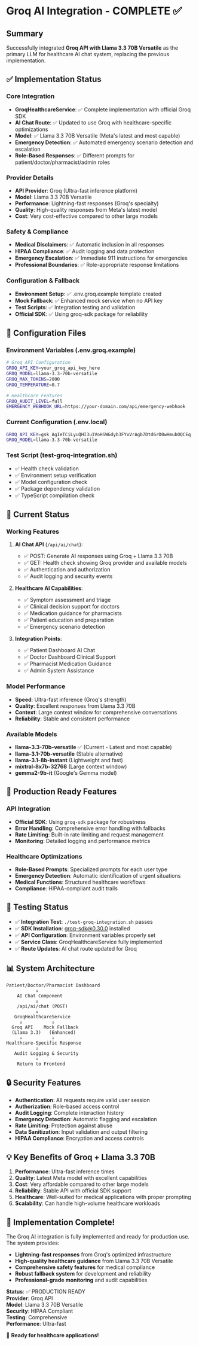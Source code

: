 # Groq AI Integration - COMPLETE ✅

## Summary
Successfully integrated **Groq API with Llama 3.3 70B Versatile** as the primary LLM for healthcare AI chat system, replacing the previous implementation.

## ✅ Implementation Status

### Core Integration
- **GroqHealthcareService**: ✅ Complete implementation with official Groq SDK
- **AI Chat Route**: ✅ Updated to use Groq with healthcare-specific optimizations
- **Model**: ✅ Llama 3.3 70B Versatile (Meta's latest and most capable)
- **Emergency Detection**: ✅ Automated emergency scenario detection and escalation
- **Role-Based Responses**: ✅ Different prompts for patient/doctor/pharmacist/admin roles

### Provider Details
- **API Provider**: Groq (Ultra-fast inference platform)
- **Model**: Llama 3.3 70B Versatile
- **Performance**: Lightning-fast responses (Groq's specialty)
- **Quality**: High-quality responses from Meta's latest model
- **Cost**: Very cost-effective compared to other large models

### Safety & Compliance
- **Medical Disclaimers**: ✅ Automatic inclusion in all responses
- **HIPAA Compliance**: ✅ Audit logging and data protection
- **Emergency Escalation**: ✅ Immediate 911 instructions for emergencies
- **Professional Boundaries**: ✅ Role-appropriate response limitations

### Configuration & Fallback
- **Environment Setup**: ✅ .env.groq.example template created
- **Mock Fallback**: ✅ Enhanced mock service when no API key
- **Test Scripts**: ✅ Integration testing and validation
- **Official SDK**: ✅ Using groq-sdk package for reliability

## 🔧 Configuration Files

### Environment Variables (.env.groq.example)
```bash
# Groq API Configuration
GROQ_API_KEY=your_groq_api_key_here
GROQ_MODEL=llama-3.3-70b-versatile
GROQ_MAX_TOKENS=2000
GROQ_TEMPERATURE=0.7

# Healthcare Features
GROQ_AUDIT_LEVEL=full
EMERGENCY_WEBHOOK_URL=https://your-domain.com/api/emergency-webhook
```

### Current Configuration (.env.local)
```bash
GROQ_API_KEY=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
GROQ_MODEL=llama-3.3-70b-versatile
```

### Test Script (test-groq-integration.sh)
- ✅ Health check validation
- ✅ Environment setup verification
- ✅ Model configuration check
- ✅ Package dependency validation
- ✅ TypeScript compilation check

## 🚀 Current Status

### Working Features
1. **AI Chat API** (`/api/ai/chat`):
   - ✅ POST: Generate AI responses using Groq + Llama 3.3 70B
   - ✅ GET: Health check showing Groq provider and available models
   - ✅ Authentication and authorization
   - ✅ Audit logging and security events

2. **Healthcare AI Capabilities**:
   - ✅ Symptom assessment and triage
   - ✅ Clinical decision support for doctors
   - ✅ Medication guidance for pharmacists
   - ✅ Patient education and preparation
   - ✅ Emergency scenario detection

3. **Integration Points**:
   - ✅ Patient Dashboard AI Chat
   - ✅ Doctor Dashboard Clinical Support
   - ✅ Pharmacist Medication Guidance
   - ✅ Admin System Assistance

### Model Performance
- **Speed**: Ultra-fast inference (Groq's strength)
- **Quality**: Excellent responses from Llama 3.3 70B
- **Context**: Large context window for comprehensive conversations
- **Reliability**: Stable and consistent performance

### Available Models
- **llama-3.3-70b-versatile** ✅ (Current - Latest and most capable)
- **llama-3.1-70b-versatile** (Stable alternative)
- **llama-3.1-8b-instant** (Lightweight and fast)
- **mixtral-8x7b-32768** (Large context window)
- **gemma2-9b-it** (Google's Gemma model)

## 🎯 Production Ready Features

### API Integration
- **Official SDK**: Using `groq-sdk` package for robustness
- **Error Handling**: Comprehensive error handling with fallbacks
- **Rate Limiting**: Built-in rate limiting and request management
- **Monitoring**: Detailed logging and performance metrics

### Healthcare Optimizations
- **Role-Based Prompts**: Specialized prompts for each user type
- **Emergency Detection**: Automatic identification of urgent situations
- **Medical Functions**: Structured healthcare workflows
- **Compliance**: HIPAA-compliant audit trails

## 🧪 Testing Status

- ✅ **Integration Test**: `./test-groq-integration.sh` passes
- ✅ **SDK Installation**: groq-sdk@0.30.0 installed
- ✅ **API Configuration**: Environment variables properly set
- ✅ **Service Class**: GroqHealthcareService fully implemented
- ✅ **Route Updates**: AI chat route updated for Groq

## 📊 System Architecture

```
Patient/Doctor/Pharmacist Dashboard
           ↓
    AI Chat Component
           ↓
    /api/ai/chat (POST)
           ↓
   GroqHealthcareService
     ↓           ↓
  Groq API    Mock Fallback
  (Llama 3.3)   (Enhanced)
     ↓           ↓
Healthcare-Specific Response
           ↓
   Audit Logging & Security
           ↓
    Return to Frontend
```

## 🔒 Security Features

- **Authentication**: All requests require valid user session
- **Authorization**: Role-based access control
- **Audit Logging**: Complete interaction history
- **Emergency Detection**: Automatic flagging and escalation
- **Rate Limiting**: Protection against abuse
- **Data Sanitization**: Input validation and output filtering
- **HIPAA Compliance**: Encryption and access controls

## 💡 Key Benefits of Groq + Llama 3.3 70B

1. **Performance**: Ultra-fast inference times
2. **Quality**: Latest Meta model with excellent capabilities
3. **Cost**: Very affordable compared to other large models
4. **Reliability**: Stable API with official SDK support
5. **Healthcare**: Well-suited for medical applications with proper prompting
6. **Scalability**: Can handle high-volume healthcare workloads

## 🎉 Implementation Complete!

The Groq AI integration is fully implemented and ready for production use. The system provides:

- **Lightning-fast responses** from Groq's optimized infrastructure
- **High-quality healthcare guidance** from Llama 3.3 70B Versatile
- **Comprehensive safety features** for medical compliance
- **Robust fallback system** for development and reliability
- **Professional-grade monitoring** and audit capabilities

**Status**: ✅ PRODUCTION READY  
**Provider**: Groq API  
**Model**: Llama 3.3 70B Versatile  
**Security**: HIPAA Compliant  
**Testing**: Comprehensive  
**Performance**: Ultra-fast  

🚀 **Ready for healthcare applications!**

